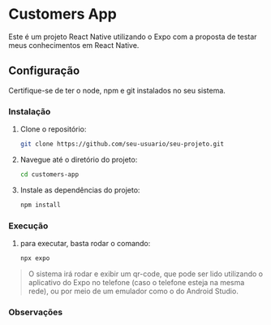 # Customers App

Este é um projeto React Native utilizando o Expo com a proposta de testar meus conhecimentos em React Native.

## Configuração

Certifique-se de ter o node, npm e git instalados no seu sistema.


### Instalação

1. Clone o repositório:

   ```bash
   git clone https://github.com/seu-usuario/seu-projeto.git

2. Navegue até o diretório do projeto:

   ```bash
   cd customers-app

3. Instale as dependências do projeto:

   ```bash
   npm install


### Execução

1. para executar, basta rodar o comando:

   ```bash
   npx expo

> O sistema irá rodar e exibir um qr-code, que pode ser lido utilizando o aplicativo do Expo no telefone (caso o telefone esteja na mesma rede), ou por meio de um emulador
como o do Android Studio.

### Observações





   
